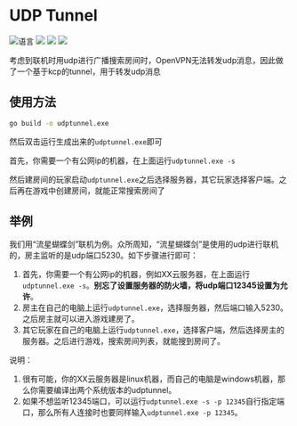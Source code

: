 # UDP Tunnel

![](https://img.shields.io/github/go-mod/go-version/CuteReimu/udptunnel "语言")
[![](https://img.shields.io/github/actions/workflow/status/CuteReimu/udptunnel/golangci-lint.yml?branch=master)](https://github.com/CuteReimu/udptunnel/actions/workflows/golangci-lint.yml "代码分析")
[![](https://img.shields.io/github/contributors/CuteReimu/udptunnel)](https://github.com/CuteReimu/udptunnel/graphs/contributors "贡献者")
[![](https://img.shields.io/github/license/CuteReimu/udptunnel)](https://github.com/CuteReimu/udptunnel/blob/master/LICENSE "许可协议")

考虑到联机时用udp进行广播搜索房间时，OpenVPN无法转发udp消息，因此做了一个基于kcp的tunnel，用于转发udp消息

## 使用方法

```bash
go build -o udptunnel.exe
```

然后双击运行生成出来的`udptunnel.exe`即可

首先，你需要一个有公网ip的机器，在上面运行`udptunnel.exe -s`

然后建房间的玩家启动`udptunnel.exe`之后选择服务器，其它玩家选择客户端。之后再在游戏中创建房间，就能正常搜索房间了

## 举例

我们用“流星蝴蝶剑”联机为例。众所周知，“流星蝴蝶剑”是使用的udp进行联机的，房主监听的是udp端口5230。如下步骤进行即可：

1. 首先，你需要一个有公网ip的机器，例如XX云服务器，在上面运行`udptunnel.exe -s`。**别忘了设置服务器的防火墙，将udp端口12345设置为允许**。
2. 房主在自己的电脑上运行`udptunnel.exe`，选择服务器，然后端口输入5230。之后房主就可以进入游戏建房了。
3. 其它玩家在自己的电脑上运行`udptunnel.exe`，选择客户端，然后选择房主的服务器。之后进行游戏，搜索房间列表，就能搜到房间了。

说明：

1. 很有可能，你的XX云服务器是linux机器，而自己的电脑是windows机器，那么你需要编译出两个系统版本的udptunnel。
2. 如果不想监听12345端口，可以运行`udptunnel.exe -s -p 12345`自行指定端口，那么所有人连接时也要同样输入`udptunnel.exe -p 12345`。
